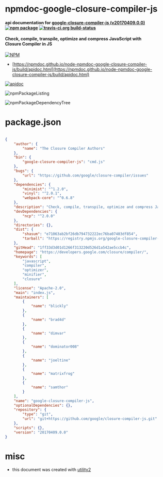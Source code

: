 # npmdoc-google-closure-compiler-js

#### api documentation for  [google-closure-compiler-js (v20170409.0.0)](https://developers.google.com/closure/compiler/)  [![npm package](https://img.shields.io/npm/v/npmdoc-google-closure-compiler-js.svg?style=flat-square)](https://www.npmjs.org/package/npmdoc-google-closure-compiler-js) [![travis-ci.org build-status](https://api.travis-ci.org/npmdoc/node-npmdoc-google-closure-compiler-js.svg)](https://travis-ci.org/npmdoc/node-npmdoc-google-closure-compiler-js)

#### Check, compile, transpile, optimize and compress JavaScript with Closure Compiler in JS

[![NPM](https://nodei.co/npm/google-closure-compiler-js.png?downloads=true&downloadRank=true&stars=true)](https://www.npmjs.com/package/google-closure-compiler-js)

- [https://npmdoc.github.io/node-npmdoc-google-closure-compiler-js/build/apidoc.html](https://npmdoc.github.io/node-npmdoc-google-closure-compiler-js/build/apidoc.html)

[![apidoc](https://npmdoc.github.io/node-npmdoc-google-closure-compiler-js/build/screenCapture.buildCi.browser.%252Ftmp%252Fbuild%252Fapidoc.html.png)](https://npmdoc.github.io/node-npmdoc-google-closure-compiler-js/build/apidoc.html)

![npmPackageListing](https://npmdoc.github.io/node-npmdoc-google-closure-compiler-js/build/screenCapture.npmPackageListing.svg)

![npmPackageDependencyTree](https://npmdoc.github.io/node-npmdoc-google-closure-compiler-js/build/screenCapture.npmPackageDependencyTree.svg)



# package.json

```json

{
    "author": {
        "name": "The Closure Compiler Authors"
    },
    "bin": {
        "google-closure-compiler-js": "cmd.js"
    },
    "bugs": {
        "url": "https://github.com/google/closure-compiler/issues"
    },
    "dependencies": {
        "minimist": "^1.2.0",
        "vinyl": "^2.0.1",
        "webpack-core": "^0.6.8"
    },
    "description": "Check, compile, transpile, optimize and compress JavaScript with Closure Compiler in JS",
    "devDependencies": {
        "ncp": "^2.0.0"
    },
    "directories": {},
    "dist": {
        "shasum": "e71063ab2bf26db794732222ec76ba07403df854",
        "tarball": "https://registry.npmjs.org/google-closure-compiler-js/-/google-closure-compiler-js-20170409.0.0.tgz"
    },
    "gitHead": "1ff33d3d01d1266f313220d526d1a542ae5ccb4c",
    "homepage": "https://developers.google.com/closure/compiler/",
    "keywords": [
        "javascript",
        "compiler",
        "optimizer",
        "minifier",
        "closure"
    ],
    "license": "Apache-2.0",
    "main": "index.js",
    "maintainers": [
        {
            "name": "blickly"
        },
        {
            "name": "brad4d"
        },
        {
            "name": "dimvar"
        },
        {
            "name": "dominator008"
        },
        {
            "name": "joeltine"
        },
        {
            "name": "matrixfrog"
        },
        {
            "name": "samthor"
        }
    ],
    "name": "google-closure-compiler-js",
    "optionalDependencies": {},
    "repository": {
        "type": "git",
        "url": "git+https://github.com/google/closure-compiler-js.git"
    },
    "scripts": {},
    "version": "20170409.0.0"
}
```



# misc
- this document was created with [utility2](https://github.com/kaizhu256/node-utility2)
